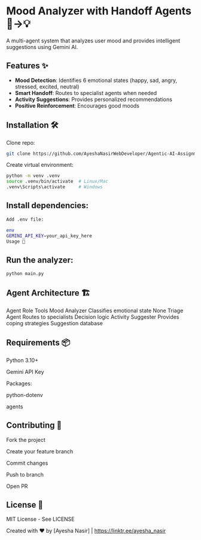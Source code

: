 # Mood Analyzer with Handoff Agents 🧠→💡

A multi-agent system that analyzes user mood and provides intelligent suggestions using Gemini AI.

## Features ✨

- **Mood Detection**: Identifies 6 emotional states (happy, sad, angry, stressed, excited, neutral)
- **Smart Handoff**: Routes to specialist agents when needed
- **Activity Suggestions**: Provides personalized recommendations
- **Positive Reinforcement**: Encourages good moods

## Installation 🛠️

Clone repo:

```bash
git clone https://github.com/AyeshaNasirWebDeveloper/Agentic-AI-Assignment-1/mood-analyzer.git
```

Create virtual environment:

```bash
python -m venv .venv
source .venv/bin/activate  # Linux/Mac
.venv\Scripts\activate     # Windows
```

## Install dependencies:

```bash
Add .env file:

env
GEMINI_API_KEY=your_api_key_here
Usage 🚀
```

## Run the analyzer:

```bash
python main.py
```

## Agent Architecture 🏗️
Agent	Role	Tools
Mood Analyzer	Classifies emotional state	None
Triage Agent	Routes to specialists	Decision logic
Activity Suggester	Provides coping strategies	Suggestion database

## Requirements 📦
Python 3.10+

Gemini API Key

Packages:

python-dotenv

agents

## Contributing 🤝

Fork the project

Create your feature branch

Commit changes

Push to branch

Open PR

## License 📜
MIT License - See LICENSE

Created with ❤️ by [Ayesha Nasir] | https://linktr.ee/ayesha_nasir

